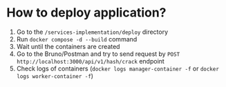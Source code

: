# How to deploy application?

1. Go to the `/services-implementation/deploy` directory
2. Run `docker compose -d --build` command
3. Wait until the containers are created
4. Go to the Bruno/Postman and try to send request by `POST http://localhost:3000/api/v1/hash/crack` endpoint
5. Check logs of containers (`docker logs manager-container -f` or `docker logs worker-container -f`)
